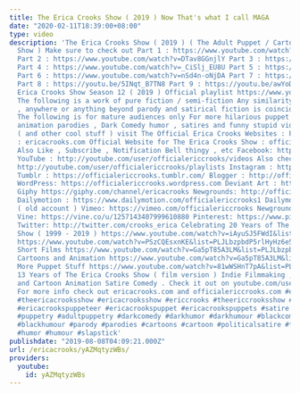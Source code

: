 ```yaml
---
title: The Erica Crooks Show ( 2019 ) Now That's what I call MAGA
date: "2020-02-11T18:39:00+08:00"
type: video
description: 'The Erica Crooks Show ( 2019 ) ( The Adult Puppet / Cartoon Sketch Comedy
  Show ) Make sure to check out Part 1 : https://www.youtube.com/watch?v=e8eOzMdOAb4
  Part 2 : https://www.youtube.com/watch?v=DTav8GGnjlY Part 3 : https://www.youtube.com/watch?v=UJVKypdbpH0
  Part 4 : https://www.youtube.com/watch?v=_CiSlj_EU8U Part 5 : https://www.youtube.com/watch?v=-Wu9kOAXrq4
  Part 6 : https://www.youtube.com/watch?v=nSd4n-oNjDA Part 7 : https://www.youtube.com/watch?v=nnbyW2pYNLs
  Part 8 : https://youtu.be/5INqt_B7TN8 Part 9 : https://youtu.be/awYoD2PhhgQ The
  Erica Crooks Show Season 12 ( 2019 ) Official playlist https://www.youtube.com/watch?v=nF8wQelL7v8&list=PLJLbzpbdP5rnUKThHcB-xN62u98B4CLP_
  The following is a work of pure fiction / semi-fiction Any similarity to anyone
  , anywhere or anything beyond parody and satirical fiction is coincidental and unintentional
  The following is for mature audiences only For more hilarious puppet and cartoon
  animation parodies , Dark Comedy humor , satires and funny stupid videos for adults
  ( and other cool stuff ) visit The Official Erica Crooks Websites : Personal Website
  : ericacrooks.com Official Website for The Erica Crooks Show : officialericcrooks.com
  Also Like , Subscribe , Notification Bell thingy , etc Facebook: http://facebook.com/officialericcrooks
  YouTube : http://youtube.com/user/officialericcrooks/videos Also check out the playlists
  http://youtube.com/user/officialericcrooks/playlists Instagram : http://Instagram.com/officialericcrooks/
  Tumblr : https://officialericcrooks.tumblr.com/ Blogger : http://officialericcrooks.blogspot.com/
  WordPress: https://officialericcrooks.wordpress.com Deviant Art : https://www.deviantart.com/officialericcrooks
  Giphy https://giphy.com/channel/ericacrooks Newgrounds: http://officialericcrooks.newgrounds.com/follow
  Dailymotion : https://www.dailymotion.com/officialericcrooks1 Dailymotion : http://www.dailymotion.com/user/officialericcrooks/1
  ( old account ) Vimeo: https://vimeo.com/officialericcrooks Newgrounds: http://officialericcrooks.newgrounds.com
  Vine: https://vine.co/u/1257143407999610880 Pinterest: https://www.pinterest.com/officialec1/
  Twitter: http://twitter.com/crooks_erica Celebrating 20 Years of The Erica Crooks
  Show ( 1999 - 2019 ) https://www.youtube.com/watch?v=iAyuSJ5FWdI&list=PLJLbzpbdP5rlZadbTcja_61CDqfMZdngC
  https://www.youtube.com/watch?v=PSzCQEsxnKE&list=PLJLbzpbdP5rlHyHz6e50XDk6UuQ5mi_8R
  Short Films https://www.youtube.com/watch?v=Ga5pT85A3LM&list=PLJLbzpbdP5rnQ4F0a9BOFEZ0OvvSK_ygK
  Cartoons and Animation https://www.youtube.com/watch?v=Ga5pT85A3LM&list=PLJLbzpbdP5rm3Uof6NGtpgWsClgkO2wDT
  More Puppet Stuff https://www.youtube.com/watch?v=81wWSHnT7pA&list=PLJLbzpbdP5rk29aoKHfNFv_8g5gTSYRqq
  13 Years of The Erica Crooks Show ( film version ) Indie Filmmaking , Adult Puppetry
  and Cartoon Animation Satire Comedy . Check it out on youtube.com/users/officialericcrooks/videos
  For more info check out ericacrooks.com and officialericcrooks.com #ericacrooks
  #theericacrooksshow #ericacrooksshow #ericcrooks #theericcrooksshow #ericcrooksshow
  #ericacrookspuppeteer #ericacrookspuppet #ericacrookspuppets #satire #puppet #puppets
  #puppetry #adultpuppetry #darkcomedy #darkhumor #darkhumour #blackcomedy #blackhumor
  #blackhumour #parody #parodies #cartoons #cartoon #politicalsatire #funny #comedy
  #humor #humour #slapstick'
publishdate: "2019-08-08T04:09:21.000Z"
url: /ericacrooks/yAZMqtyzWBs/
providers:
  youtube:
    id: yAZMqtyzWBs
---
```

